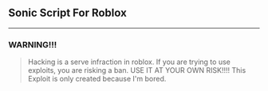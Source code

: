 ## Sonic Script For Roblox 
----------------------------
### WARNING!!! 
> Hacking is a serve infraction in roblox.
> If you are trying to use exploits, you are risking a ban.
> USE IT AT YOUR OWN RISK!!!!
This Exploit is only created because I'm bored.

